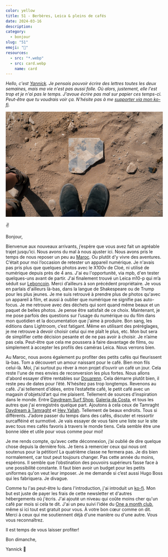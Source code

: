 ```yaml
---
color: yellow
title: 51 - Berbères, Leica & pleins de cafés
date: 2024-03-16
description: 
category:
  - bonjour
slug: "51"
emoji: "💌"
resources:
  - src: "*.webp"
  - src: card.webp
    name: card
---
```


*Hello, c'est [Yannick](https://yannickschutz.com). Je pensais pouvoir écrire des lettres toutes les deux semaines, mais ma vie n'est pas aussi folle. Où alors, justement, elle l'est trop et je n'ai pas le temps. J'avoue écrire pas mal sur papier ces temps-ci. Peut-être que tu voudrais voir ça. N'hésite pas à me [supporter via mon ko-fi](https://ko-fi.com/bonjouryannick/tiers).*

![](cover.webp)

✌ 

Bonjour,

Bienvenue aux nouveaux arrivants, j’espère que vous avez fait un agréable trajet jusqu’ici. Nous avons du mal à nous ajuster ici. Nous avons pris le temps de nous reposer un peu au [Maroc](https://yannickschutz.com/maroc-2024). Ou plutôt d'y vivre des aventures. C’était pour moi l’occasion de retester un appareil numérique. Je n'avais pas pris plus que quelques photos avec le X100v de Cloé, ni utilisé de numérique depuis près de 4 ans. J'ai eu l'opportunité, via mpb, d'en tester quelques-uns avant de partir. J'ai finalement trouvé un Leica m10-p qui m’a séduit sur [Leboncoin](https://yannickschutz.com/digital-quest/). Merci d’ailleurs à son précédent propriétaire. Je vous en parlais d'ailleurs là-bas, dans la langue de Shakespeare ou de Trump pour les plus jeunes. Je me suis retrouvé à prendre plus de photos qu'avec un appareil à film, et aussi à oublier que numérique ne signifie pas auto-focus. Je me retrouve avec des déchets qui sont quand même beaux et un paquet de belles photos. Je pense être satisfait de ce choix. Maintenant, je me pose parfois des questions sur l’usage du numérique ou du film dans mon quotidien et la documentation que j'aime à produire. Bon sang, les éditions dans Lightroom, c’est fatigant. Même en utilisant des préréglages, je me retrouve à devoir choisir celui qui me plaît le plus, etc. Mon but sera de simplifier cette décision pesante et de ne pas avoir à choisir. Je n’aime pas cela. Peut-être que cela me poussera à faire davantage de films, ou simplement à accepter les profils des caméras Leica. Nous verrons bien.

Au Maroc, nous avons également pu profiter des petits cafés qui fleurissent là-bas. Tom a découvert un amour naissant pour le café. Bien mon fils celui-là. Moi, j'ai surtout pu rêver à mon projet d’ouvrir un café un jour. Cela reste l'une de mes envies de reconversion les plus fortes. Nous allons d'abord essayer d’être rentables sur [Douarenn](https://douarenn.fr). Cela démarre plutôt bien, il reste peu de dates pour l’été. N’hésitez pas trop longtemps. Revenons au café. J'ai tellement d’idées, entre l’estafette café, le petit café avec un magasin d'objets/d’art qui me plaisent. Tellement de sources d’inspiration dans le monde. Entre [Daydream Surf Shop](https://daydreamsurfshop.com/), [Galeria da Costa](https://www.instagram.com/galeriadacosta/), et tous les autres que j'ai enregistrés quelque part. Ajoutons à cela ceux de Tamraght [Daydream à Tamraght](https://www.instagram.com/daydreamhomegoods/) et [Hey Yallah](https://www.instagram.com/hey.yallah/). Tellement de beaux endroits. Tous si différents. J’adore passer du temps dans des cafés, discuter et ressortir surcafféiné et surmotivé. Je vais essayer de vous faire une liste sur le site avec tous mes cafés favoris à travers le monde tiens. Cela semble être une bonne idée et utile pour vous comme pour moi!

Je me rends compte, qu’avec cette déconnexion, j’ai oublié de dire quelque chose depuis la dernière fois. Je tiens à remercier ceux qui nous ont soutenus pour la pétition! La quatrième classe ne fermera pas. Je dis bien normalement, car tout peut toujours changer. Pas cette année du moins, espérons. Il semble que l’obstination des pouvoirs supérieurs fasse face à une possibilité constante. Il faut bien avoir un budget pour les petits uniformes qu'on veut leur imposer. Je me demande si c’est aussi Hugo Boss qui les fabriquera. Je divague.

Comme tu l'as peut-être lu dans l'introduction, j'ai introduit un [ko-fi](https://ko-fi.com/bonjouryannick/tiers). Mon but est juste de payer les frais de cette newsletter et d'autres hébergements où j'écris. J'ai ajouté un niveau qui coûte moins cher qu'un café par mois si cela te dit. J'ai un peu suivi l'idée du [One a month club](https://oneamonth.club/), même si ici tout est gratuit pour vous. À votre bon cœur comme on dit. Merci à ceux qui me soutiennent déjà d'une manière ou d'une autre. Vous vous reconnaîtrez.

Il est temps de vous laisser profiter!

Bon dimanche,

Yannick
💌

